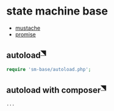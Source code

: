 # state machine base

- [mustache](mustache.md)
- [promise](promise.md)

## autoload<sup>[◥][autoload]</sup>
```php
require 'sm-base/autoload.php';
```

## autoload with composer<sup>[◥][composer]</sup>
```sh
...
```

[autoload]: https://www.php.net/manual/en/language.oop5.autoload.php
[composer]: https://en.wikipedia.org/wiki/Composer_(software)

